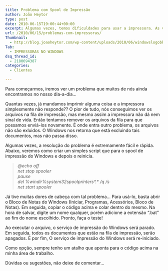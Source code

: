 ```yaml
---
title: Problema com Spool de Impressão
author: João Heytor
type: post
date: 2010-06-15T19:00:44+00:00
excerpt: Algumas vezes, temos dificuldades para usar a impressora. As vezes até achamos que o problema é da própria impressora, mas não, muitas vezes é apenas o serviço de spool do Windows que deu algum problema...
url: /2010/06/15/problemas-com-impressoras/
Thumbnail:
  - http://blog.joaoheytor.com/wp-content/uploads/2010/06/windowslogobk8.jpg
Tab:
  - IMPRESSORAS NO WINDOWS
dsq_thread_id:
  - 2180694387
categories:
  - Clientes

---
```

Para começarmos, iremos ver um problema que muitos de nós ainda encontramos no nosso dia-a-dia&#8230;

Quantas vezes, já mandamos imprimir alguma coisa e a impressora simplesmente não responde?? O pior de tudo, nós conseguimos ver os arquivos na fila de impressão, mas mesmo assim a impressora não dá nem sinal de vida. Então tentamos remover os arquivos da fila para que possamos enviá-los novamente. É onde entra outro problema, os arquivos não são exluidos. O Windows nos retorna que está excluindo tais documentos, mas não passa disso.

Algumas vezes, a resolução do problema é extremamente fácil e rápida. Abaixo, veremos como criar um simples script que para o spool de impressão do Windows e depois o reinicia.

> _@echo off  
> net stop spooler  
> pause  
> del %windir%system32spoolprinters\*.\* /q /s  
> net start spooler_

Já tive muitas dores de cabeça com tal problema&#8230; Para usá-lo, basta abrir o Bloco de Notas do Windows (Iniciar, Programas, Acessórios, Bloco de Notas). Em seguida, copiar o código acima e colar dentro do mesmo. Na hora de salvar, digite um nome qualquer, porém adicione a extensão “.bat” ao fim do nome escolhido. Pronto, faça o teste!

Ao executar o arquivo, o serviço de impressão do Windows será parado. Em seguida, todos os documentos que estão na fila de impressão, serão apagados. E por fim, O serviço de impressão do Windows será re-iniciado.

Como opção, sempre tenho um atalho que aponta para o código acima na minha área de trabalho.

Dúvidas ou sugestões, não deixe de comentar&#8230;
